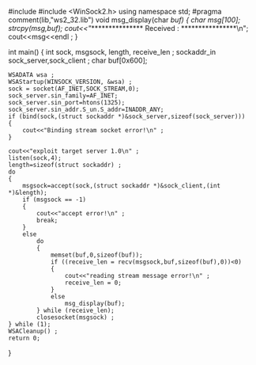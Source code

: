 #include <iostream>
#include <WinSock2.h>
using namespace std;
#pragma comment(lib,"ws2_32.lib")
void msg_display(char *buf)
{
    char msg[100];
    strcpy(msg,buf);
    cout<<"**************** Received : ****************\n";
    cout<<msg<<endl ;
}
 
int main()
{
    int sock, msgsock, length, receive_len ;
    sockaddr_in sock_server,sock_client ;
    char buf[0x600];
 
    WSADATA wsa ;
    WSAStartup(WINSOCK_VERSION, &wsa) ;
    sock = socket(AF_INET,SOCK_STREAM,0); 
    sock_server.sin_family=AF_INET;
    sock_server.sin_port=htons(1325);
    sock_server.sin_addr.S_un.S_addr=INADDR_ANY;
    if (bind(sock,(struct sockaddr *)&sock_server,sizeof(sock_server)))
    {
        cout<<"Binding stream socket error!\n" ;
    }
	
	cout<<"exploit target server 1.0\n" ;
    listen(sock,4);
    length=sizeof(struct sockaddr) ;
    do
    {
        msgsock=accept(sock,(struct sockaddr *)&sock_client,(int *)&length);
        if (msgsock == -1)
        {
            cout<<"accept error!\n" ;
            break;
        }
        else
            do
            {
                memset(buf,0,sizeof(buf));
                if ((receive_len = recv(msgsock,buf,sizeof(buf),0))<0)
                {
                    cout<<"reading stream message error!\n" ;
                    receive_len = 0;
                }
				else
					msg_display(buf);
            } while (receive_len);
            closesocket(msgsock) ;
    } while (1);
    WSACleanup() ;
	return 0;
}
